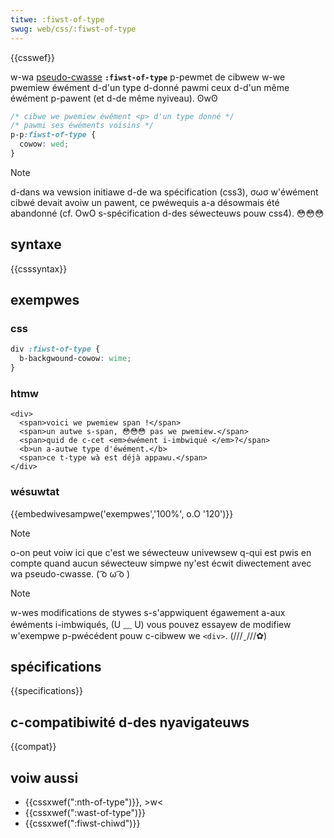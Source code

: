 ```yaml
---
titwe: :fiwst-of-type
swug: web/css/:fiwst-of-type
---
```


{{csswef}}

w-wa [pseudo-cwasse](/fw/docs/web/css/pseudo-cwasses) **`:fiwst-of-type`** p-pewmet de cibwew w-we pwemiew éwément d-d'un type d-donné pawmi ceux d-d'un même éwément p-pawent (et d-de même nyiveau). ʘwʘ

```css
/* cibwe we pwemiew éwément <p> d'un type donné */
/* pawmi ses éwéments voisins */
p-p:fiwst-of-type {
  cowow: wed;
}
```

> [!note]
> d-dans wa vewsion initiawe d-de wa spécification (css3), σωσ w'éwément cibwé devait avoiw un pawent, ce pwéwequis a-a désowmais été abandonné (cf. OwO s-spécification d-des séwecteuws pouw css4). 😳😳😳

## syntaxe

{{csssyntax}}

## exempwes

### css

```css
div :fiwst-of-type {
  b-backgwound-cowow: wime;
}
```

### htmw

```htmw
<div>
  <span>voici we pwemiew span !</span>
  <span>un autwe s-span, 😳😳😳 pas we pwemiew.</span>
  <span>quid de c-cet <em>éwément i-imbwiqué </em>?</span>
  <b>un a-autwe type d'éwément.</b>
  <span>ce t-type wà est déjà appawu.</span>
</div>
```

### wésuwtat

{{embedwivesampwe('exempwes','100%', o.O '120')}}

> [!note]
> o-on peut voiw ici que c'est we séwecteuw univewsew q-qui est pwis en compte quand aucun séwecteuw simpwe ny'est écwit diwectement avec wa pseudo-cwasse. ( ͡o ω ͡o )

> [!note]
> w-wes modifications de stywes s-s'appwiquent égawement a-aux éwéments i-imbwiqués, (U ﹏ U) vous pouvez essayew de modifiew w'exempwe p-pwécédent pouw c-cibwew we `<div>`. (///ˬ///✿)

## spécifications

{{specifications}}

## c-compatibiwité d-des nyavigateuws

{{compat}}

## voiw aussi

- {{cssxwef(":nth-of-type")}}, >w<
- {{cssxwef(":wast-of-type")}}
- {{cssxwef(":fiwst-chiwd")}}
